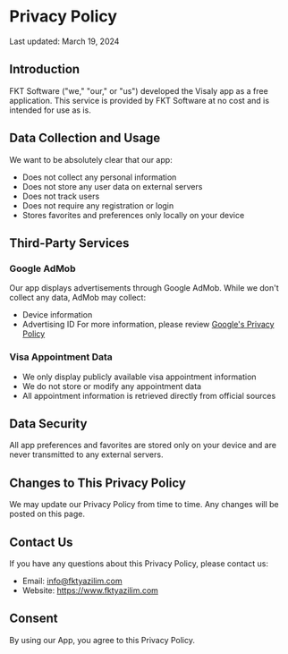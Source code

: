 # Privacy Policy

Last updated: March 19, 2024

## Introduction

FKT Software ("we," "our," or "us") developed the Visaly app as a free application. This service is provided by FKT Software at no cost and is intended for use as is.

## Data Collection and Usage

We want to be absolutely clear that our app:
- Does not collect any personal information
- Does not store any user data on external servers
- Does not track users
- Does not require any registration or login
- Stores favorites and preferences only locally on your device

## Third-Party Services

### Google AdMob
Our app displays advertisements through Google AdMob. While we don't collect any data, AdMob may collect:
- Device information
- Advertising ID
For more information, please review [Google's Privacy Policy](https://policies.google.com/privacy)

### Visa Appointment Data
- We only display publicly available visa appointment information
- We do not store or modify any appointment data
- All appointment information is retrieved directly from official sources

## Data Security
All app preferences and favorites are stored only on your device and are never transmitted to any external servers.

## Changes to This Privacy Policy
We may update our Privacy Policy from time to time. Any changes will be posted on this page.

## Contact Us
If you have any questions about this Privacy Policy, please contact us:
- Email: info@fktyazilim.com
- Website: https://www.fktyazilim.com

## Consent
By using our App, you agree to this Privacy Policy. 